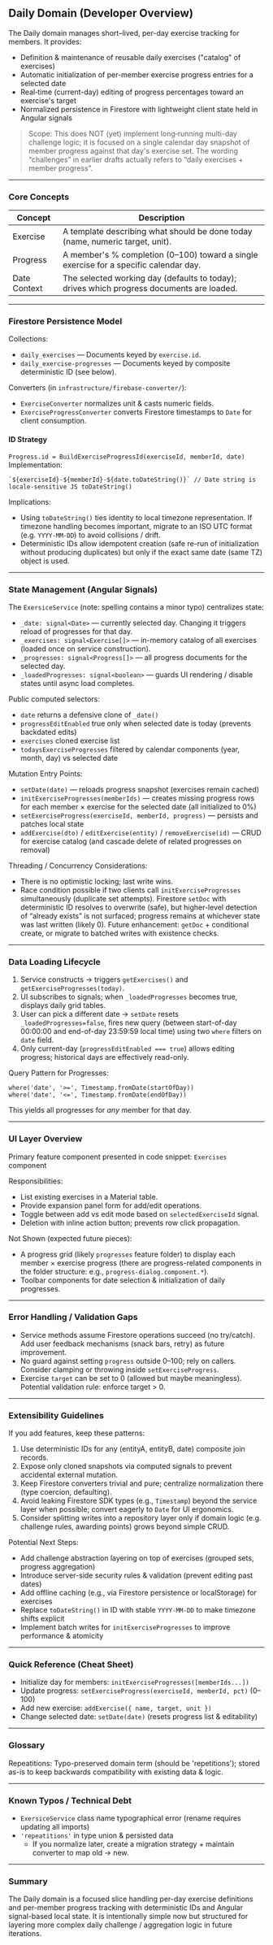 ## Daily Domain (Developer Overview)

The Daily domain manages short–lived, per-day exercise tracking for members. It provides:

- Definition & maintenance of reusable daily exercises ("catalog" of exercises)
- Automatic initialization of per-member exercise progress entries for a selected date
- Real‑time (current-day) editing of progress percentages toward an exercise's target
- Normalized persistence in Firestore with lightweight client state held in Angular signals

> Scope: This does NOT (yet) implement long‑running multi-day challenge logic; it is focused on a single calendar day snapshot of member progress against that day's exercise set. The wording “challenges” in earlier drafts actually refers to “daily exercises + member progress”.

---

### Core Concepts

| Concept      | Description                                                                               |
| ------------ | ----------------------------------------------------------------------------------------- |
| Exercise     | A template describing what should be done today (name, numeric target, unit).             |
| Progress     | A member's % completion (0–100) toward a single exercise for a specific calendar day.     |
| Date Context | The selected working day (defaults to today); drives which progress documents are loaded. |

---

### Firestore Persistence Model

Collections:

- `daily_exercises` — Documents keyed by `exercise.id`.
- `daily_exercise-progresses` — Documents keyed by composite deterministic ID (see below).

Converters (in `infrastructure/firebase-converter/`):

- `ExerciseConverter` normalizes unit & casts numeric fields.
- `ExerciseProgressConverter` converts Firestore timestamps to `Date` for client consumption.

#### ID Strategy

`Progress.id = BuildExerciseProgressId(exerciseId, memberId, date)`
Implementation:

```
`${exerciseId}-${memberId}-${date.toDateString()}` // Date string is locale-sensitive JS toDateString()
```

Implications:

- Using `toDateString()` ties identity to local timezone representation. If timezone handling becomes important, migrate to an ISO UTC format (e.g. `YYYY-MM-DD`) to avoid collisions / drift.
- Deterministic IDs allow idempotent creation (safe re-run of initialization without producing duplicates) but only if the exact same date (same TZ) object is used.

---

### State Management (Angular Signals)

The `ExersiceService` (note: spelling contains a minor typo) centralizes state:

- `_date: signal<Date>` — currently selected day. Changing it triggers reload of progresses for that day.
- `_exercises: signal<Exercise[]>` — in-memory catalog of all exercises (loaded once on service construction).
- `_progresses: signal<Progress[]>` — all progress documents for the selected day.
- `_loadedProgresses: signal<boolean>` — guards UI rendering / disable states until async load completes.

Public computed selectors:

- `date` returns a defensive clone of `_date()`
- `progressEditEnabled` true only when selected date is today (prevents backdated edits)
- `exercises` cloned exercise list
- `todaysExerciseProgresses` filtered by calendar components (year, month, day) vs selected date

Mutation Entry Points:

- `setDate(date)` — reloads progress snapshot (exercises remain cached)
- `initExerciseProgresses(memberIds)` — creates missing progress rows for each member × exercise for the selected date (all initialized to 0%)
- `setExerciseProgress(exerciseId, memberId, progress)` — persists and patches local state
- `addExercise(dto)` / `editExercise(entity)` / `removeExercise(id)` — CRUD for exercise catalog (and cascade delete of related progresses on removal)

Threading / Concurrency Considerations:

- There is no optimistic locking; last write wins.
- Race condition possible if two clients call `initExerciseProgresses` simultaneously (duplicate set attempts). Firestore `setDoc` with deterministic ID resolves to overwrite (safe), but higher-level detection of “already exists” is not surfaced; progress remains at whichever state was last written (likely 0). Future enhancement: `getDoc` + conditional create, or migrate to batched writes with existence checks.

---

### Data Loading Lifecycle

1. Service constructs -> triggers `getExercises()` and `getExerciseProgresses(today)`.
2. UI subscribes to signals; when `_loadedProgresses` becomes true, displays daily grid tables.
3. User can pick a different date -> `setDate` resets `_loadedProgresses=false`, fires new query (between start-of-day 00:00:00 and end-of-day 23:59:59 local time) using two `where` filters on `date` field.
4. Only current-day (`progressEditEnabled === true`) allows editing progress; historical days are effectively read-only.

Query Pattern for Progresses:

```
where('date', '>=', Timestamp.fromDate(startOfDay))
where('date', '<=', Timestamp.fromDate(endOfDay))
```

This yields all progresses for _any_ member for that day.

---

### UI Layer Overview

Primary feature component presented in code snippet: `Exercises` component

Responsibilities:

- List existing exercises in a Material table.
- Provide expansion panel form for add/edit operations.
- Toggle between add vs edit mode based on `selectedExerciseId` signal.
- Deletion with inline action button; prevents row click propagation.

Not Shown (expected future pieces):

- A progress grid (likely `progresses` feature folder) to display each member × exercise progress (there are progress-related components in the folder structure: e.g., `progress-dialog.component.*`).
- Toolbar components for date selection & initialization of daily progresses.

---

### Error Handling / Validation Gaps

- Service methods assume Firestore operations succeed (no try/catch). Add user feedback mechanisms (snack bars, retry) as future improvement.
- No guard against setting `progress` outside 0–100; rely on callers. Consider clamping or throwing inside `setExerciseProgress`.
- Exercise `target` can be set to 0 (allowed but maybe meaningless). Potential validation rule: enforce target > 0.

---

### Extensibility Guidelines

If you add features, keep these patterns:

1. Use deterministic IDs for any (entityA, entityB, date) composite join records.
2. Expose only cloned snapshots via computed signals to prevent accidental external mutation.
3. Keep Firestore converters trivial and pure; centralize normalization there (type coercion, defaulting).
4. Avoid leaking Firestore SDK types (e.g., `Timestamp`) beyond the service layer when possible; convert eagerly to `Date` for UI ergonomics.
5. Consider splitting writes into a repository layer only if domain logic (e.g. challenge rules, awarding points) grows beyond simple CRUD.

Potential Next Steps:

- Add challenge abstraction layering on top of exercises (grouped sets, progress aggregation)
- Introduce server-side security rules & validation (prevent editing past dates)
- Add offline caching (e.g., via Firestore persistence or localStorage) for exercises
- Replace `toDateString()` in ID with stable `YYYY-MM-DD` to make timezone shifts explicit
- Implement batch writes for `initExerciseProgresses` to improve performance & atomicity

---

### Quick Reference (Cheat Sheet)

- Initialize day for members: `initExerciseProgresses([memberIds...])`
- Update progress: `setExerciseProgress(exerciseId, memberId, pct)` (0–100)
- Add new exercise: `addExercise({ name, target, unit })`
- Change selected date: `setDate(date)` (resets progress list & editability)

---

### Glossary

Repeatitions: Typo-preserved domain term (should be 'repetitions'); stored as-is to keep backwards compatibility with existing data & logic.

---

### Known Typos / Technical Debt

- `ExersiceService` class name typographical error (rename requires updating all imports)
- `'repeatitions'` in type union & persisted data
  - If you normalize later, create a migration strategy + maintain converter to map old -> new.

---

### Summary

The Daily domain is a focused slice handling per-day exercise definitions and per-member progress tracking with deterministic IDs and Angular signal-based local state. It is intentionally simple now but structured for layering more complex daily challenge / aggregation logic in future iterations.
